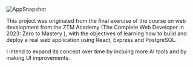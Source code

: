 ![AppSnapshot](https://user-images.githubusercontent.com/104923248/214373507-a2a85a43-dbca-4e42-b25d-8f9464e0072d.png)

This project was originated from the final exercise of the course on web development from the ZTM Academy (The Complete Web Developer in 2023: Zero to Mastery
), with the objectives of learning how to build and deploy a real web application using React, Express and PostgreSQL.

I intend to expand its concept over time by incluing more AI tools and by making UI improvements. 
